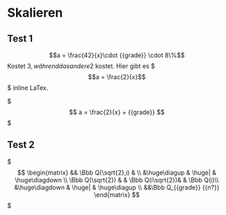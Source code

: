 # Skalieren

## Test 1
$$a = \frac{42}{x}\cdot {{grade}} \cdot 8\%$$ Kostet 3$, während das andere 2$ kostet. Hier gibt es $$$a = \frac{2}{x}$$$ inline LaTex.


$$$
a = \frac{2}{x} + {{grade}}
$$$

## Test 2
$$$
\begin{matrix}
  && \Bbb Q(\sqrt{2},i) & \\
  &\huge\diagup & \huge| & \huge\diagdown \\
  \Bbb Q(\sqrt{2}) & & \Bbb Q(i\sqrt{2})&  & \Bbb Q(i)\\
  &\huge\diagdown & \huge| & \huge\diagup \\
  &&\Bbb Q_{{grade}} {{n?}}
\end{matrix}
$$$